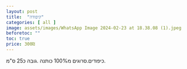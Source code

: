 ```yaml
---
layout: post
title:  "קיפודה"
categories: [ all ]
image: assets/images/WhatsApp Image 2024-02-23 at 18.38.08 (1).jpeg
beforetoc: ""
toc: true
price: 300₪
---
```


כיפודים.סרוגים מ100% כותנה .גובה כ25 ס"מ.